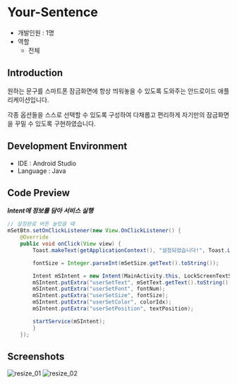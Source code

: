 # Your-Sentence
- 개발인원 : 1명
- 역할
  - 전체
## Introduction
원하는 문구를 스마트폰 잠금화면에 항상 띄워놓을 수 있도록 도와주는 안드로이드 애플리케이션입니다. 

각종 옵션들을 스스로 선택할 수 있도록 구성하여 다채롭고 편리하게 자기만의 잠금화면을 꾸밀 수 있도록 구현하였습니다.

## Development Environment
- IDE : Android Studio
- Language : Java

## Code Preview
***Intent에 정보를 담아 서비스 실행***
```java
// 설정완료 버튼 눌렀을 때
mSetBtn.setOnClickListener(new View.OnClickListener() {
    @Override
    public void onClick(View view) {
        Toast.makeText(getApplicationContext(), "설정되었습니다!", Toast.LENGTH_LONG).show();

        fontSize = Integer.parseInt(mSetSize.getText().toString());

        Intent mSIntent = new Intent(MainActivity.this, LockScreenTextService.class);
        mSIntent.putExtra("userSetText", mSetText.getText().toString());
        mSIntent.putExtra("userSetFont", fontNum);
        mSIntent.putExtra("userSetSize", fontSize);
        mSIntent.putExtra("userSetColor", colorIdx);
        mSIntent.putExtra("userSetPosition", textPosition);

        startService(mSIntent);
        }
    });
```

## Screenshots
![resize_01](https://user-images.githubusercontent.com/45503931/56092562-99fe7000-5ef8-11e9-96af-e486960320f5.png)
![resize_02](https://user-images.githubusercontent.com/45503931/56092564-99fe7000-5ef8-11e9-8aec-90b2678485fd.png)
